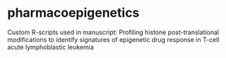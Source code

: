 # pharmacoepigenetics
Custom R-scripts used in manuscript: Profiling histone post-translational modifications to identify signatures of epigenetic drug response in T-cell acute lymphoblastic leukemia

